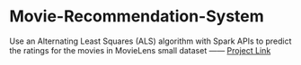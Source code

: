 # Movie-Recommendation-System
Use an Alternating Least Squares (ALS) algorithm with Spark APIs to predict the ratings for the movies in MovieLens small dataset
—— [Project Link](https://databricks-prod-cloudfront.cloud.databricks.com/public/4027ec902e239c93eaaa8714f173bcfc/1630123732633104/4367674694306930/8575043805872394/latest.html)



